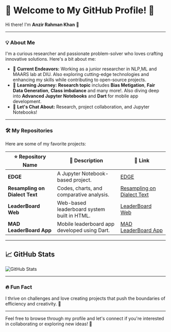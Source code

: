# 🌟 Welcome to My GitHub Profile! 🌟  
Hi there! I'm **Anzir Rahman Khan** 👋  

---

### 💡 About Me
I'm a curious researcher and passionate problem-solver who loves crafting innovative solutions. Here's a bit about me:

- 🔭 **Current Endeavors:** Working as a junior researcher in NLP,ML and MAARS lab at DIU. Also exploring cutting-edge technologies and enhancing my skills while contributing to open-source projects.  
- 🌱 **Learning Journey:** **Research topic** includes **Bias Metigation**, **Fair Data Generation**, **Class imbalance** and many more!.  Also diving deep into **Advanced Jupyter Notebooks** and **Dart** for mobile app development.  
- 💬 **Let's Chat About:** Research, project collaboration, and Jupyter Notebooks!  

---

### 🛠️ My Repositories
Here are some of my favorite projects:  

| ⭐ Repository Name           | 🌟 Description                                              | 🔗 Link                                                     |
|------------------------------|------------------------------------------------------------|-----------------------------------------------------------|
| **EDGE**                    | A Jupyter Notebook-based project.                          | [EDGE](https://github.com/AnzirRahman/EDGE)               |
| **Resampling on Dialect Text** | Codes, charts, and comparative analysis.                  | [Resampling on Dialect Text](https://github.com/AnzirRahman/Resampling-on-Dialect-text-) |
| **LeaderBoard Web**         | Web-based leaderboard system built in HTML.                | [LeaderBoard Web](https://github.com/AnzirRahman/LeaderBoard-Web) |
| **MAD LeaderBoard App**     | Mobile leaderboard app developed using Dart.               | [MAD LeaderBoard App](https://github.com/AnzirRahman/MAD-LeaderBoard-App) |

---

## 📈 GitHub Stats  
![GitHub Stats](https://github-readme-stats.vercel.app/api?username=AnzirRahman&show_icons=true&theme=radical)  

---

### 🔥 Fun Fact
I thrive on challenges and love creating projects that push the boundaries of efficiency and creativity. 🚀  

---

Feel free to browse through my profile and let's connect if you're interested in collaborating or exploring new ideas! 🤝  



<!--
**AnzirRahman/AnzirRahman** is a ✨ _special_ ✨ repository because its `README.md` (this file) appears on your GitHub profile.

Here are some ideas to get you started:

- 🔭 I’m currently working on ...
- 🌱 I’m currently learning ...
- 👯 I’m looking to collaborate on ...
- 🤔 I’m looking for help with ...
- 💬 Ask me about ...
- 📫 How to reach me: ...
- 😄 Pronouns: ...
- ⚡ Fun fact: ...
-->
